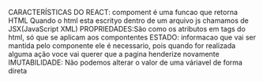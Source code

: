 CARACTERÍSTICAS DO REACT:
compoment é uma funcao que retorna HTML
Quando o html esta escrityo dentro de um arquivo js chamamos de JSX(JavaScript XML) 
PROPRIEDADES:São como os atributos em tags do html, só que se aplicam aos compontentes
ESTADO: informacao que vai ser mantida pelo componente ele é necessario, pois quando for realizada alguma ação voce 
vai querer que a pagina henderize novamente
IMUTABILIDADE: Não podemos alterar o valor de uma váriavel de forma direta
